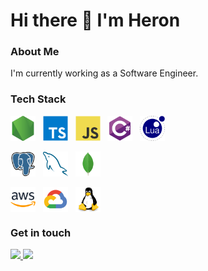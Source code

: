 #  Hi there 👋 I'm Heron


### About Me

I'm currently working as a Software Engineer.


### Tech Stack

<div>
  <img align="center"
       alt="Node.JS"
       title="Node.JS"
       height="40"
       width="40"
       src="https://raw.githubusercontent.com/devicons/devicon/master/icons/nodejs/nodejs-original.svg" />
  &nbsp;
  <img align="center"
       alt="TypeScript"
       title="TypeScript"
       height="40"
       width="40"
       src="https://raw.githubusercontent.com/devicons/devicon/master/icons/typescript/typescript-original.svg" />
  &nbsp;
  <img align="center"
       alt="JavaScript"
       title="JavaScript"
       height="40"
       width="40"
       src="https://raw.githubusercontent.com/devicons/devicon/master/icons/javascript/javascript-original.svg" />
  &nbsp;
  <img align="center"
       alt=".NET C#"
       title=".NET C#"
       height="40"
       width="40"
       src="https://raw.githubusercontent.com/devicons/devicon/master/icons/csharp/csharp-original.svg" />
  &nbsp;
  <img align="center"
       alt="Lua"
       title="Lua"
       height="40"
       width="40"
       src="https://raw.githubusercontent.com/devicons/devicon/master/icons/lua/lua-original.svg" />
  <br /><br />
  <img align="center"
       alt="Postgres"
       title="Postgres"
       height="40"
       width="40"
       src="https://raw.githubusercontent.com/devicons/devicon/master/icons/postgresql/postgresql-original.svg" />
  &nbsp;
  <img align="center"
       alt="MySQL"
       title="MySQL"
       height="40"
       width="40"
       src="https://raw.githubusercontent.com/devicons/devicon/master/icons/mysql/mysql-original.svg" />
  &nbsp;
  <img align="center"
       alt="MongoDB"
       title="MongoDB"
       height="40"
       width="40"
       src="https://raw.githubusercontent.com/devicons/devicon/master/icons/mongodb/mongodb-original.svg" />
  <br /><br />
  <img align="center"
       alt="Amazon Web Services (AWS)"
       title="Amazon Web Services (AWS)"
       height="40"
       width="40"
       src="https://raw.githubusercontent.com/devicons/devicon/master/icons/amazonwebservices/amazonwebservices-original-wordmark.svg" />
  &nbsp;
  <img align="center"
       alt="Google Cloud (GCP)"
       title="Google Cloud (GCP)"
       height="40"
       width="40"
       src="https://raw.githubusercontent.com/devicons/devicon/master/icons/googlecloud/googlecloud-original.svg" />
  &nbsp;
  <img align="center"
       alt="Linux"
       title="Linux"
       height="40"
       width="40"
       src="https://raw.githubusercontent.com/devicons/devicon/master/icons/linux/linux-original.svg" />
</div>


### Get in touch

<div>
  <a href="mailto:heron.code@outlook.com"
     alt="E-mail"
     target="_blank">
    <img src="https://img.shields.io/badge/Email%20Me-0078D4.svg?&style=for-the-badge&logo=microsoftoutlook&logoColor=white" />
  </a>
  <a href="https://www.linkedin.com/in/heronsilva"
     alt="LinkedIn"
     target="_blank">
    <img src="https://img.shields.io/badge/LinkedIn-0A66C2.svg?&style=for-the-badge&logo=linkedin&logoColor=white" />
  </a>
</div>
